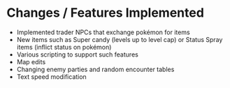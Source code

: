 # Changes / Features Implemented
- Implemented trader NPCs that exchange pokémon for items
- New items such as Super candy (levels up to level cap) or Status Spray items (inflict status on pokémon)
- Various scripting to support such features
- Map edits
- Changing enemy parties and random encounter tables
- Text speed modification
